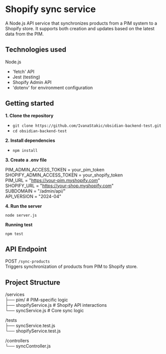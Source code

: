 # Shopify sync service

A Node.js API service that synchronizes products from a PIM system to a Shopify store.
It supports both creation and updates based on the latest data from the PIM.

## Technologies used

Node.js
- 'fetch' API
- Jest (testing)
- Shopify Admin API
- 'dotenv' for environment configuration

## Getting started

**1. Clone the repository**

- `git clone https://github.com/IvanaStakic/obsidian-backend-test.git`
- `cd obsidian-backend-test`

**2. Install dependencies**
  - `npm install`

**3. Create a .env file**
  
  PIM_ADMIN_ACCESS_TOKEN = your_pim_token  
  SHOPIFY_ADMIN_ACCESS_TOKEN = your_shopify_token  
  PIM_URL = "https://your-pim.myshopify.com"  
  SHOPIFY_URL = "https://your-shop.myshopify.com"  
  SUBDOMAIN = "/admin/api/"  
  API_VERSION = "2024-04"  

**4. Run the server**

  `node server.js`

**Running test**

`npm test`

## API Endpoint

POST `/sync-products`  
Triggers synchronization of products from PIM to Shopify store.

## Project Structure
/services  
  ├── pim/                # PIM-specific logic  
  ├── shopifyService.js   # Shopify API interactions  
  └── syncService.js      # Core sync logic  

/tests  
  ├── syncService.test.js  
  └── shopifyService.test.js  

/controllers  
  └── syncController.js  
